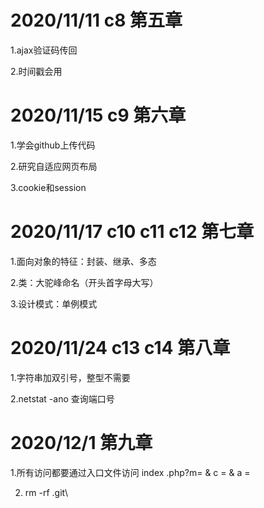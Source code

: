 # 2020/11/11 c8 第五章

1.ajax验证码传回

2.时间戳会用

# 2020/11/15 c9 第六章   
1.学会github上传代码

2.研究自适应网页布局 

3.cookie和session

# 2020/11/17 c10 c11 c12 第七章 
1.面向对象的特征：封装、继承、多态

2.类：大驼峰命名（开头首字母大写）

3.设计模式：单例模式

# 2020/11/24 c13 c14 第八章

1.字符串加双引号，整型不需要

2.netstat -ano 查询端口号

# 2020/12/1 第九章

1.所有访问都要通过入口文件访问  index .php?m= &  c = & a = 

2. rm -rf .git\